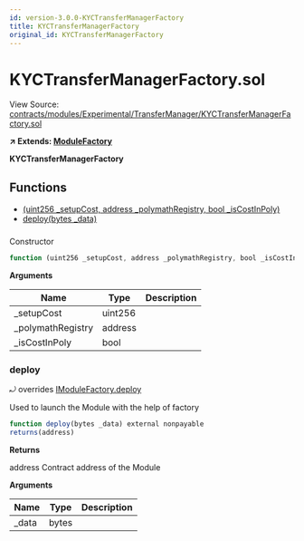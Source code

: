 ```yaml
---
id: version-3.0.0-KYCTransferManagerFactory
title: KYCTransferManagerFactory
original_id: KYCTransferManagerFactory
---
```


# KYCTransferManagerFactory.sol

View Source: [contracts/modules/Experimental/TransferManager/KYCTransferManagerFactory.sol](../../../contracts/modules/Experimental/TransferManager/KYCTransferManagerFactory.sol)

**↗ Extends: [ModuleFactory](ModuleFactory.md)**

**KYCTransferManagerFactory**

## Functions

- [(uint256 _setupCost, address _polymathRegistry, bool _isCostInPoly)](#)
- [deploy(bytes _data)](#deploy)

### 

Constructor

```js
function (uint256 _setupCost, address _polymathRegistry, bool _isCostInPoly) public nonpayable ModuleFactory 
```

**Arguments**

| Name        | Type           | Description  |
| ------------- |------------- | -----|
| _setupCost | uint256 |  | 
| _polymathRegistry | address |  | 
| _isCostInPoly | bool |  | 

### deploy

⤾ overrides [IModuleFactory.deploy](IModuleFactory.md#deploy)

Used to launch the Module with the help of factory

```js
function deploy(bytes _data) external nonpayable
returns(address)
```

**Returns**

address Contract address of the Module

**Arguments**

| Name        | Type           | Description  |
| ------------- |------------- | -----|
| _data | bytes |  | 

